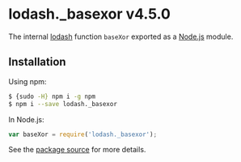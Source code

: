 # lodash._basexor v4.5.0

The internal [lodash](https://lodash.com/) function `baseXor` exported as a [Node.js](https://nodejs.org/) module.

## Installation

Using npm:
```bash
$ {sudo -H} npm i -g npm
$ npm i --save lodash._basexor
```

In Node.js:
```js
var baseXor = require('lodash._basexor');
```

See the [package source](https://github.com/lodash/lodash/blob/4.5.0-npm-packages/lodash._basexor) for more details.

